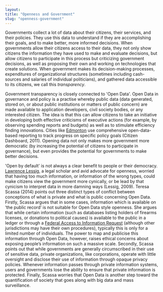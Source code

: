 ```yaml
---
layout:
title: "Openness and Government"
slug: "openness-government"
---
```


Governments collect a lot of data about their citizens, their services, and their policies. They use this data to understand if they are accomplishing their goals, and to make better, more informed decisions. When governments allow their citizens access to their data, they not only show citizens the information they have used to make and evaluate decisions, but allow citizens to participate in this process but criticizing government decisions, as well as proposing their own and working on technologies that create solutions. When government makes its decision-making processes, expenditures of organizational structures (sometimes including cash-sources and salaries of individual politicians), and gathered data accessible to its citizens, we call this _transparency_.

Government transparency is closely connected to 'Open Data'. Open Data in governance and policy is a practise whereby public data (data generated, stored on, or about public institutions or matters of public concern) are made available to application developers, civil society bodies, or any interested citizen. The idea is that this can allow citizens to take an initiative in developing both effective criticisms of executive actions (for example, by observing spending reports and budgets) as well as to stimulate efficiency finding innovations. Cities like [Edmonton](https://dashboard.edmonton.ca/) use comprehensive open-data-based reporting to track progress on specific policy goals (Citizen Dashboard, 2011). Opening data not only makes more government more democratic (by increasing the potential of citizens to participate in governance), but even provides the potential for governments to make better decisions.

'Open by default' is not always a clear benefit to people or their democracy. [Lawrence Lessig](http://www.lessig.org/about/), a legal scholar and avid advocate for openness, worried that having too much information, or information of the wrong types, could make citizens view the government more cynically, or be lead by that cynicism to interpret data in more damning ways (Lessig, 2009). Teresa Scassa (2014) points out three distinct types of conflict between conceptions of what is private and what is public concerning Open Data. Firstly, Scassa argues that in some cases, information which is available on ‘the public record’ is not suitable for Open Data style openness. She argues that while certain information (such as databases listing holders of firearms licenses, or donations to political causes) is available to the public in a ledger or through a [Federal Access to Information Request](https://www.tbs-sct.gc.ca/tbsf-fsct/350-57-eng.asp) (although other jurisdictions may have their own procedures), typically this is only for a limited number of individuals. The power to map and publicise this information through Open Data, however, raises ethical concerns about exposing people’s information on such a massive scale. Secondly, Scassa points out that while governments are generally circumscribed in their use of sensitive data, private organizations, like corporations, operate with little oversight and disclose their use of information through opaque privacy policies. Whenever information passes through private information systems, users and governments lose the ability to ensure that private information is protected. Finally, Scassa worries that Open Data is another step toward the quantification of society that goes along with big data and mass surveillance.
